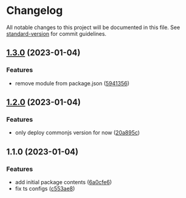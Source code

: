 # Changelog

All notable changes to this project will be documented in this file. See [standard-version](https://github.com/conventional-changelog/standard-version) for commit guidelines.

## [1.3.0](https://github.com/idmontie/nextjs-blog-lib/compare/v1.2.0...v1.3.0) (2023-01-04)


### Features

* remove module from package.json ([5941356](https://github.com/idmontie/nextjs-blog-lib/commit/5941356ee42672dce8e0606faef363bd4c14b650))

## [1.2.0](https://github.com/idmontie/nextjs-blog-lib/compare/v1.1.0...v1.2.0) (2023-01-04)


### Features

* only deploy commonjs version for now ([20a895c](https://github.com/idmontie/nextjs-blog-lib/commit/20a895ce16cb43f29881d519eab37d863e7b51e3))

## 1.1.0 (2023-01-04)


### Features

* add initial package contents ([6a0cfe6](https://github.com/idmontie/nextjs-blog-lib/commit/6a0cfe6f88041a6adaf20e520b17e47191b2fa2c))
* fix ts configs ([c553ae8](https://github.com/idmontie/nextjs-blog-lib/commit/c553ae8dd3489e6a2fcd62f008bfaba9e2922f47))

